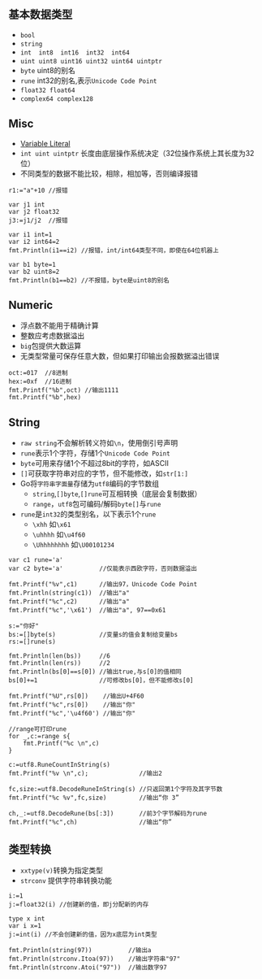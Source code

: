 ## 基本数据类型
- `bool`
- `string`
- `int  int8  int16  int32  int64`
- `uint uint8 uint16 uint32 uint64 uintptr`
- `byte` uint8的别名
- `rune` int32的别名,表示`Unicode Code Point`
- `float32 float64`
- `complex64 complex128`

## Misc
- [Variable Literal](https://golang.org/ref/spec#Integer_literals)
- `int uint uintptr` 长度由底层操作系统决定（32位操作系统上其长度为32位）
- 不同类型的数据不能比较，相除，相加等，否则编译报错
```
r1:="a"+10 //报错

var j1 int
var j2 float32
j3:=j1/j2  //报错

var i1 int=1
var i2 int64=2
fmt.Println(i1==i2) //报错，int/int64类型不同，即使在64位机器上
	
var b1 byte=1
var b2 uint8=2
fmt.Println(b1==b2) //不报错，byte是uint8的别名
```

## Numeric
- 浮点数不能用于精确计算
- 整数应考虑数据溢出
- `big`包提供大数运算
- 无类型常量可保存任意大数，但如果打印输出会报数据溢出错误
```
oct:=017  //8进制
hex:=0xf  //16进制
fmt.Printf("%b",oct) //输出1111
fmt.Printf("%b",hex)
```

## String
- `raw string`不会解析转义符如`\n`，使用倒引号声明
- `rune`表示1个字符，存储1个`Unicode Code Point`
- `byte`可用来存储1个不超过8bit的字符，如ASCII
- `[]`可获取字符串对应的字节，但不能修改，如`str[1:]`
- Go将`字符串字面量`存储为`utf8`编码的字节数组
    - `string`,`[]byte`,`[]rune`可互相转换（底层会复制数据）
    - `range`，`utf8`包可编码/解码`byte[]`与`rune`
- `rune`是`int32`的类型别名，以下表示1个`rune`
    - `\xhh`       如`\x61`
    - `\uhhhh`     如`\u4f60`
    - `\Uhhhhhhhh` 如`\U00101234`
```
var c1 rune='a'
var c2 byte='a'          //仅能表示西欧字符，否则数据溢出

fmt.Printf("%v",c1)      //输出97，Unicode Code Point
fmt.Println(string(c1))  //输出"a"
fmt.Printf("%c",c2)      //输出"a"
fmt.Printf("%c",'\x61')  //输出"a", 97==0x61

s:="你好"
bs:=[]byte(s)            //变量s的值会复制给变量bs
rs:=[]rune(s)

fmt.Println(len(bs))     //6
fmt.Println(len(rs))     //2
fmt.Println(bs[0]==s[0]) //输出true,与s[0]的值相同
bs[0]+=1                 //可修改bs[0]，但不能修改s[0]

fmt.Printf("%U",rs[0])    //输出U+4F60
fmt.Printf("%c",rs[0])    //输出"你"
fmt.Printf("%c",'\u4f60') //输出"你"

//range可打印rune
for _,c:=range s{
	fmt.Printf("%c \n",c)
}

c:=utf8.RuneCountInString(s)
fmt.Printf("%v \n",c);              //输出2

fc,size:=utf8.DecodeRuneInString(s) //只返回第1个字符及其字节数
fmt.Printf("%c %v",fc,size)         //输出“你 3”

ch,_:=utf8.DecodeRune(bs[:3])       //前3个字节解码为rune
fmt.Printf("%c",ch)                 //输出“你”
```

## 类型转换
- `xxtype(v)`转换为指定类型
- `strconv`  提供字符串转换功能
```
i:=1
j:=float32(i) //创建新的值，即j分配新的内存

type x int
var i x=1
j:=int(i) //不会创建新的值，因为x底层为int类型

fmt.Println(string(97))          //输出a
fmt.Println(strconv.Itoa(97))    //输出字符串"97"
fmt.Println(strconv.Atoi("97"))  //输出数字97
```


